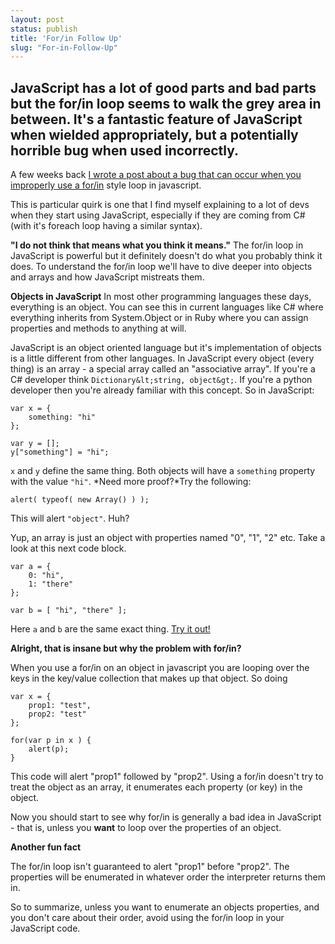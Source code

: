 ```yaml
---
layout: post
status: publish
title: 'For/in Follow Up'
slug: "For-in-Follow-Up"
---
```


## JavaScript has a lot of good parts and bad parts but the for/in loop seems to walk the grey area in between. It's a fantastic feature of JavaScript when wielded appropriately, but a potentially horrible bug when used incorrectly.


A few weeks back [I wrote a post about a bug that can occur when you improperly use a for/in][1]  style loop in javascript.


This is particular quirk is one that I find myself explaining to a lot of devs when they start using JavaScript, especially if they are coming from C# (with it's foreach loop having a similar syntax).


**"I do not think that means what you think it means."**
The for/in loop in JavaScript is powerful but it definitely doesn&#39;t do what you probably think it does. To understand the for/in loop we&#39;ll have to dive deeper into objects and arrays and how JavaScript mistreats them.


**Objects in JavaScript**
In most other programming languages these days, everything is an object. You can see this in current languages like C# where everything inherits from System.Object or in Ruby where you can assign properties and methods to anything at will.


JavaScript is an object oriented language but it&#39;s implementation of objects is a little different from other languages. In JavaScript every object (every thing) is an array - a special array called an "associative array". If you&#39;re a C# developer think `Dictionary&lt;string, object&gt;`. If you&#39;re a python developer then you&#39;re already familiar with this concept. So in JavaScript:


    var x = {
        something: "hi"
    };

    var y = [];
    y["something"] = "hi";


`x` and `y` define the same thing. Both objects will have a `something` property with the value `"hi"`. *Need more proof?*Try the following:


    alert( typeof( new Array() ) );

This will alert `"object"`. Huh?


Yup, an array is just an object with properties named "0", "1", "2" etc. Take a look at this next code block.


    var a = {
        0: "hi",
        1: "there"
    };

    var b = [ "hi", "there" ];


Here `a` and `b` are the same exact thing. [Try it out!][2] 


**Alright, that is insane but why the problem with for/in?**


When you use a for/in on an object in javascript you are looping over the keys in the key/value collection that makes up that object. So doing


    var x = {
        prop1: "test",
        prop2: "test"
    };

    for(var p in x ) { 
        alert(p); 
    } 


This code will alert "prop1" followed by "prop2". Using a for/in doesn't try to treat the object as an array, it enumerates each property (or key) in the object.


Now you should start to see why for/in is generally a bad idea in JavaScript - that is, unless you **want** to loop over the properties of an object.


**Another fun fact**


The for/in loop isn't guaranteed to alert "prop1" before "prop2". The properties will be enumerated in whatever order the interpreter returns them in.


So to summarize, unless you want to enumerate an objects properties, and you don't care about their order, avoid using the for/in loop in your JavaScript code.


  [1]: http://codeimpossible.com/2010/09/20/spot-the-bug-forin-and-javascript/
  [2]: http://beta.jsvudo.com/3f40176

